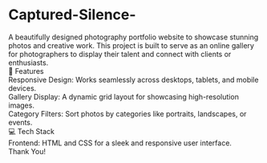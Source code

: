 # Captured-Silence-
A beautifully designed photography portfolio website to showcase stunning photos and creative work. This project is built to serve as an online gallery for photographers to display their talent and connect with clients or enthusiasts.
<br>
🎯 Features
<br>
Responsive Design: Works seamlessly across desktops, tablets, and mobile devices.
<br>
Gallery Display: A dynamic grid layout for showcasing high-resolution images.
<br>
Category Filters: Sort photos by categories like portraits, landscapes, or events.
<br>
💻 Tech Stack<br>
Frontend: HTML and CSS for a sleek and responsive user interface.
<br>
Thank You!